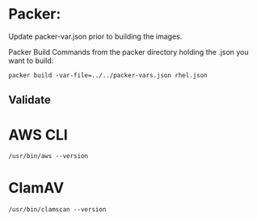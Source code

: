 # Packer:
Update packer-var.json prior to building the images.

Packer Build Commands from the packer directory holding the .json you want to build:

`packer build -var-file=../../packer-vars.json rhel.json`

## Validate
# AWS CLI
`/usr/bin/aws --version`

# ClamAV
`/usr/bin/clamscan --version`

